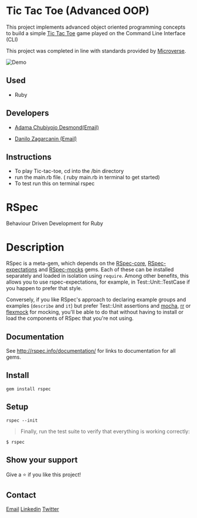 # Tic Tac Toe (Advanced OOP)
This project implements advanced object oriented programming concepts to build a simple [Tic Tac Toe](https://en.wikipedia.org/wiki/Tic-tac-toe) game played on the Command Line Interface (CLI)

This project was completed in line with standards provided by [Microverse](https://www.microverse.org/ "The Global School for Remote Software Developers!").

![Demo](https://upload.wikimedia.org/wikipedia/commons/thumb/3/32/Tic_tac_toe.svg/200px-Tic_tac_toe.svg.png)

## Used
- Ruby


## Developers

* [Adama Chubiyojo Desmond](https://github.com/kobiyoyo)[(Email)](mailto:Adamachubi@gmail.com)

* [Danilo Zagarcanin ](https://github.com/danilozag1992)[(Email)](mailto:danilozagarcanin@gmail.com)

## Instructions
- To play Tic-tac-toe, cd into the /bin directory 
- run the main.rb file. ( ruby main.rb in terminal to get started)
- To test run this on terminal rspec 
# RSpec

Behaviour Driven Development for Ruby

# Description

RSpec is a meta-gem, which depends on the
[RSpec-core](https://github.com/rspec/rspec-core),
[RSpec-expectations](https://github.com/rspec/rspec-expectations)
and [RSpec-mocks](https://github.com/rspec/rspec-mocks) gems. Each of these
can be installed separately and loaded in isolation using `require`. Among
other benefits, this allows you to use rspec-expectations, for example, in
Test::Unit::TestCase if you happen to prefer that style.

Conversely, if you like RSpec's approach to declaring example groups and
examples (`describe` and `it`) but prefer Test::Unit assertions and
[mocha](https://github.com/freerange/mocha), [rr](https://github.com/rr/rr)
or [flexmock](https://github.com/jimweirich/flexmock) for mocking, you'll be
able to do that without having to install or load the components of RSpec that
you're not using.

## Documentation

See http://rspec.info/documentation/ for links to documentation for all gems.

## Install

    gem install rspec

## Setup

    rspec --init
> Finally, run the test suite to verify that everything is working correctly:

```
$ rspec

```
## Show your support

Give a ⭐️ if you like this project!

## Contact
[Email](mailto:danilozagarcanin@gmail.com)
[Linkedin](https://www.linkedin.com/in/danilo-zagarcanin-88169b185/)
[Twitter](https://twitter.com/danilo96061514)
